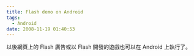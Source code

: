 ```yaml
---
title: Flash demo on Android
tags:
  - Android
date: 2008-11-19 01:40:53
---
```


以後網頁上的 Flash 廣告或以 Flash 開發的遊戲也可以在 Android 上執行了。

<object width="425" height="344"><param name="movie" value="http://www.youtube.com/v/ghIGj9r3_vc&hl=zh_TW&fs=1"></param><param name="allowFullScreen" value="true"></param><param name="allowscriptaccess" value="always"></param><embed src="http://www.youtube.com/v/ghIGj9r3_vc&hl=zh_TW&fs=1" type="application/x-shockwave-flash" allowscriptaccess="always" allowfullscreen="true" width="425" height="344"></embed></object>
